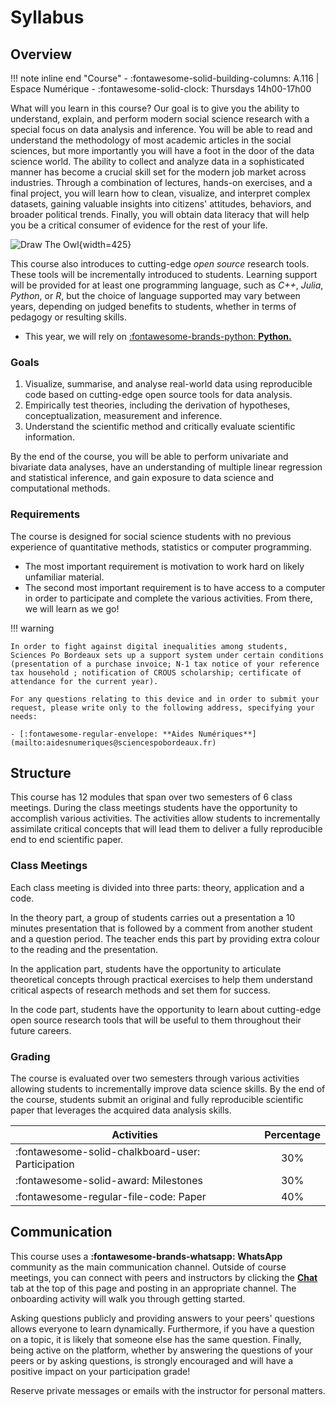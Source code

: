 # Syllabus

## Overview

!!! note inline end "Course"
    - :fontawesome-solid-building-columns: A.116 | Espace Numérique 
    - :fontawesome-solid-clock: Thursdays 14h00-17h00 

What will you learn in this course? Our goal is to give you the ability to understand, explain, and perform modern social science research with a special focus on data analysis and inference. You will be able to read and understand the methodology of most academic articles in the social sciences, but more importantly you will have a foot in the door of the data science world. The ability to collect and analyze data in a sophisticated manner has become a crucial skill set for the modern job market across industries. Through a combination of lectures, hands-on exercises, and a final project, you will learn how to clean, visualize, and interpret complex datasets, gaining valuable insights into citizens' attitudes, behaviors, and broader political trends. Finally, you will obtain data literacy that will help you be a critical consumer of evidence for the rest of your life.

![Draw The Owl](https://www.forimpact.org/wp-content/uploads/2014/01/HowToDrawOwl.jpg){width=425}


This course also introduces to cutting-edge *open source* research tools. These tools will be incrementally introduced to students. Learning support will be provided for at least one programming language, such as *C++*, *Julia*, *Python*, or *R*, but the choice of language supported may vary between years, depending on judged benefits to students, whether in terms of pedagogy or resulting skills. 

- This year, we will rely on [:fontawesome-brands-python: **Python.**](https://www.python.org/)

### Goals

1. Visualize, summarise, and analyse real-world data using reproducible code based on cutting-edge open source tools for data analysis.
2. Empirically test theories, including the derivation of hypotheses, conceptualization, measurement and inference.
3. Understand the scientific method and critically evaluate scientific information.

By the end of the course, you will be able to perform univariate and bivariate data analyses, have an understanding of multiple linear regression and statistical inference, and gain exposure to data science and computational methods.

### Requirements
The course is designed for social science students with no previous experience of quantitative methods, statistics or computer programming.

- The most important requirement is motivation to work hard on likely unfamiliar material.
- The second most important requirement is to have access to a computer in order to participate and complete the various activities. From there, we will learn as we go!

!!! warning

    In order to fight against digital inequalities among students, Sciences Po Bordeaux sets up a support system under certain conditions (presentation of a purchase invoice; N-1 tax notice of your reference tax household ; notification of CROUS scholarship; certificate of attendance for the current year).

    For any questions relating to this device and in order to submit your request, please write only to the following address, specifying your needs:

    - [:fontawesome-regular-envelope: **Aides Numériques**](mailto:aidesnumeriques@sciencespobordeaux.fr)



## Structure
This course has 12 modules that span over two semesters of 6 class meetings. During the class meetings students have the opportunity to accomplish various activities. The activities allow students to incrementally assimilate critical concepts that will lead them to deliver a fully reproducible end to end scientific paper.


### Class Meetings
Each class meeting is divided into three parts: theory, application and a code.

In the theory part, a group of students carries out a presentation a 10 minutes presentation that is followed by a comment from another student and a question period. The teacher ends this part by providing extra colour to the reading and the presentation.

In the application part, students have the opportunity to articulate theoretical concepts through practical exercises to help them understand critical aspects of research methods and set them for success.

In the code part, students have the opportunity to learn about cutting-edge open source research tools that will be useful to them throughout their future careers.


### Grading

The course is evaluated over two semesters through various activities allowing students to incrementally improve data science skills. By the end of the course, students submit an original and fully reproducible scientific paper that leverages the acquired data analysis skills.

| Activities    | Percentage |
| -             | :-:        |
| :fontawesome-solid-chalkboard-user: Participation | 30% |
| :fontawesome-solid-award: Milestones              | 30% |
| :fontawesome-regular-file-code: Paper             | 40% |


## Communication

This course uses a **:fontawesome-brands-whatsapp: WhatsApp** community as the main communication channel. Outside of course meetings, you can connect with peers and instructors by clicking the **[Chat](https://chat.whatsapp.com/Ie9P3jBaaHB2xPRJNztNRB)** tab at the top of this page and posting in an appropriate channel. The onboarding activity will walk you through getting started.

Asking questions publicly and providing answers to your peers' questions allows everyone to learn dynamically. Furthermore, if you have a question on a topic, it is likely that someone else has the same question. Finally, being active on the platform, whether by answering the questions of your peers or by asking questions, is strongly encouraged and will have a positive impact on your participation grade!

Reserve private messages or emails with the instructor for personal matters.

